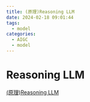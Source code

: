```yaml
---
title: (原理)Reasoning LLM
date: 2024-02-18 09:01:44
tags:
  - model
categories:
  - AIGC  
  - model
---
```


<p></p>
<!-- more -->


# Reasoning LLM
[(原理)Reasoning LLM](https://candied-skunk-1ca.notion.site/Visual-Guide-to-Reasoning-LLMs-Exploring-Test-Time-Compute-Techniques-and-DeepSeek-R1-194bfe2110848099a5c3e0585f332d2a?pvs=4)
